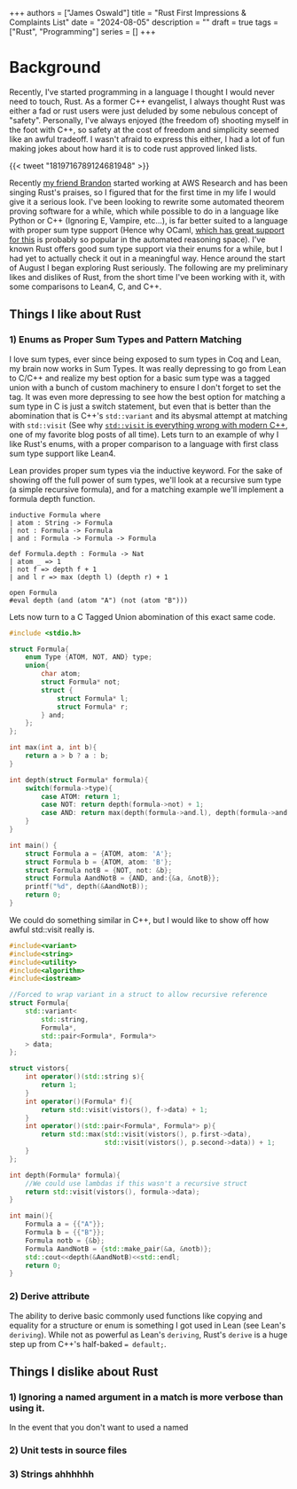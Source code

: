 +++ 
authors = ["James Oswald"]
title = "Rust First Impressions & Complaints List" 
date = "2024-08-05"
description = ""
draft = true
tags = ["Rust", "Programming"]
series = []
+++

# Background

Recently, I've started programming in a language I thought I would never need to touch, Rust. 
As a former C++ evangelist, I always thought Rust was either a fad or rust users were just deluded by 
some nebulous concept of "safety". Personally, I've always enjoyed (the freedom of) shooting myself
in the foot with C++, so safety at the cost of freedom and simplicity seemed like an awful tradeoff.
I wasn't afraid to express this either, I had a lot of fun making jokes about how hard it is to code
rust approved linked lists. 

{{< tweet "1819716789124681948" >}}

Recently [my friend Brandon](https://brandonrozek.com) started working at AWS Research and has been singing Rust's praises, 
so I figured that for the first time in my life I would give it a serious look. I've been looking to
rewrite some automated theorem proving software for a while, which while possible to do in a language
like Python or C++ (Ignoring E, Vampire, etc...), is far better suited to a language with proper sum type support (Hence why OCaml,
[which has great support for this](https://ocamlbook.org/algebraic-types/) is probably so popular in
the automated reasoning space). I've known Rust offers good sum type support via their enums for a while,
but I had yet to actually check it out in a meaningful way. Hence around the start of August I began
exploring Rust seriously. The following are my preliminary likes and dislikes of Rust, from the short
time I've been working with it, with some comparisons to Lean4, C, and C++.

## Things I like about Rust

### 1) Enums as Proper Sum Types and Pattern Matching
I love sum types, ever since being exposed to sum types in Coq and Lean, my brain now works in Sum Types.
It was really depressing to go from Lean to C/C++ and realize my best option for a basic sum type was a tagged union
with a bunch of custom machinery to ensure I don't forget to set the tag. It was even more depressing to see
how the best option for matching a sum type in C is just a switch statement, but even that is better than the 
abomination that is C++'s `std::variant` and its abysmal attempt at matching with `std::visit` (See why 
[`std::visit` is everything wrong with modern C++](https://bitbashing.io/std-visit.html), one of my favorite
blog posts of all time). Lets turn to an example of why I like Rust's enums, with a proper comparison to a language
with first class sum type support like Lean4. 

Lean provides proper sum types via the inductive keyword. For the sake of showing off the full power of sum types,
we'll look at a recursive sum type (a simple recursive formula), and for a matching example we'll implement a formula depth function. 
```lean
inductive Formula where
| atom : String -> Formula
| not : Formula -> Formula
| and : Formula -> Formula -> Formula

def Formula.depth : Formula -> Nat
| atom _ => 1
| not f => depth f + 1
| and l r => max (depth l) (depth r) + 1   

open Formula
#eval depth (and (atom "A") (not (atom "B")))
```
Lets now turn to a C Tagged Union abomination of this exact same code.
```c
#include <stdio.h>

struct Formula{
    enum Type {ATOM, NOT, AND} type;
    union{
        char atom;
        struct Formula* not;
        struct {
            struct Formula* l;
            struct Formula* r;
        } and;
    };
};

int max(int a, int b){
    return a > b ? a : b;
}

int depth(struct Formula* formula){
    switch(formula->type){
        case ATOM: return 1;
        case NOT: return depth(formula->not) + 1;
        case AND: return max(depth(formula->and.l), depth(formula->and.r)) + 1;
    }
}

int main() {
    struct Formula a = {ATOM, atom: 'A'};
    struct Formula b = {ATOM, atom: 'B'};
    struct Formula notB = {NOT, not: &b};
    struct Formula AandNotB = {AND, and:{&a, &notB}};
    printf("%d", depth(&AandNotB));
    return 0;
}
```
We could do something similar in C++, but I would like to show off how awful std::visit really is.
```cpp
#include<variant>
#include<string>
#include<utility>
#include<algorithm>
#include<iostream>

//Forced to wrap variant in a struct to allow recursive reference 
struct Formula{
    std::variant<
        std::string,
        Formula*,
        std::pair<Formula*, Formula*>
    > data;
};

struct vistors{
    int operator()(std::string s){
        return 1;
    }
    int operator()(Formula* f){
        return std::visit(vistors(), f->data) + 1;
    }
    int operator()(std::pair<Formula*, Formula*> p){
        return std::max(std::visit(vistors(), p.first->data), 
                        std::visit(vistors(), p.second->data)) + 1;
    }
};

int depth(Formula* formula){
    //We could use lambdas if this wasn't a recursive struct
    return std::visit(vistors(), formula->data);
}

int main(){
    Formula a = {{"A"}};
    Formula b = {{"B"}};
    Formula notb = {&b};
    Formula AandNotB = {std::make_pair(&a, &notb)};
    std::cout<<depth(&AandNotB)<<std::endl;
    return 0;
}
```


### 2) Derive attribute
The ability to derive basic commonly used functions like copying and equality for a structure or enum
is something I got used in Lean (see Lean's `deriving`). While not as powerful as Lean's `deriving`,
Rust's `derive` is a huge step up from C++'s half-baked `= default;`.


## Things I dislike about Rust

### 1) Ignoring a named argument in a match is more verbose than using it.
In the event that you don't want to used a named 

### 2) Unit tests in source files

### 3) Strings ahhhhhh

